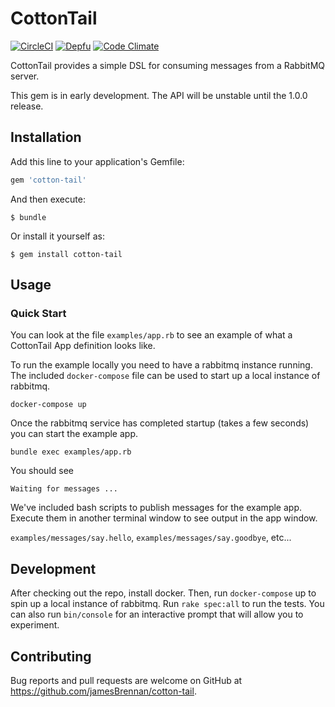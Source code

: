 # CottonTail

[![CircleCI](https://img.shields.io/circleci/project/github/jamesBrennan/cotton-tail.svg?style=svg)](https://circleci.com/gh/jamesBrennan/cotton-tail)
[![Depfu](https://badges.depfu.com/badges/4a33988ba774e985f135172f5f17d86f/overview.svg)](https://depfu.com/github/jamesBrennan/cotton-tail?project_id=6465)
[![Code Climate](https://codeclimate.com/github/codeclimate/codeclimate/badges/gpa.svg)](https://codeclimate.com/github/jamesBrennan/cotton-tail)

CottonTail provides a simple DSL for consuming messages from a RabbitMQ server.

This gem is in early development. The API will be unstable until the 1.0.0
release.

## Installation

Add this line to your application's Gemfile:

```ruby
gem 'cotton-tail'
```

And then execute:

    $ bundle

Or install it yourself as:

    $ gem install cotton-tail

## Usage

### Quick Start

You can look at the file `examples/app.rb` to see an example of what a CottonTail
App definition looks like.

To run the example locally you need to have a rabbitmq instance running. The
included `docker-compose` file can be used to start up a local instance of
rabbitmq.

`docker-compose up`

Once the rabbitmq service has completed startup (takes a few seconds) you can
start the example app.

`bundle exec examples/app.rb`

You should see

`Waiting for messages ...`

We've included bash scripts to publish messages for the example app. Execute them
in another terminal window to see output in the app window.

`examples/messages/say.hello`, `examples/messages/say.goodbye`, etc...

## Development

After checking out the repo, install docker. Then, run `docker-compose` up to 
spin up a local instance of rabbitmq. Run `rake spec:all` to run the tests.
You can also run `bin/console` for an interactive prompt that will allow you 
to experiment.

## Contributing

Bug reports and pull requests are welcome on GitHub at https://github.com/jamesBrennan/cotton-tail.
